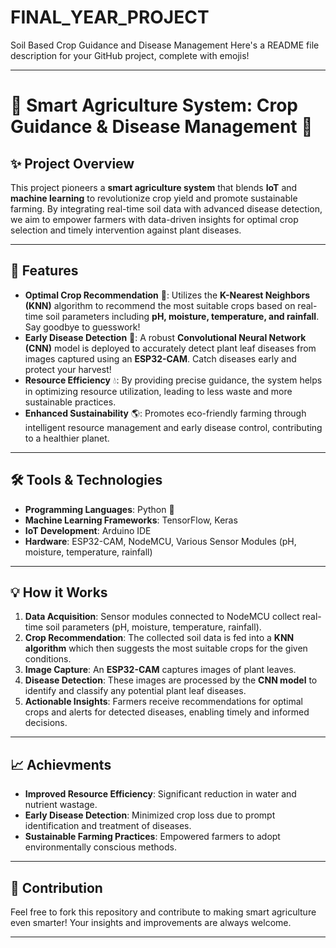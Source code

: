 # FINAL_YEAR_PROJECT
Soil Based Crop Guidance and Disease Management 
Here's a README file description for your GitHub project, complete with emojis!

---

# 🌱 Smart Agriculture System: Crop Guidance & Disease Management 🌿

## ✨ Project Overview

This project pioneers a **smart agriculture system** that blends **IoT** and **machine learning** to revolutionize crop yield and promote sustainable farming. By integrating real-time soil data with advanced disease detection, we aim to empower farmers with data-driven insights for optimal crop selection and timely intervention against plant diseases.

---

## 🚀 Features

* **Optimal Crop Recommendation** 🌾: Utilizes the **K-Nearest Neighbors (KNN)** algorithm to recommend the most suitable crops based on real-time soil parameters including **pH, moisture, temperature, and rainfall**. Say goodbye to guesswork!
* **Early Disease Detection** 🦠: A robust **Convolutional Neural Network (CNN)** model is deployed to accurately detect plant leaf diseases from images captured using an **ESP32-CAM**. Catch diseases early and protect your harvest!
* **Resource Efficiency** 💧: By providing precise guidance, the system helps in optimizing resource utilization, leading to less waste and more sustainable practices.
* **Enhanced Sustainability** 🌎: Promotes eco-friendly farming through intelligent resource management and early disease control, contributing to a healthier planet.

---

## 🛠️ Tools & Technologies

* **Programming Languages**: Python 🐍
* **Machine Learning Frameworks**: TensorFlow, Keras
* **IoT Development**: Arduino IDE
* **Hardware**: ESP32-CAM, NodeMCU, Various Sensor Modules (pH, moisture, temperature, rainfall)

---

## 💡 How it Works

1.  **Data Acquisition**: Sensor modules connected to NodeMCU collect real-time soil parameters (pH, moisture, temperature, rainfall).
2.  **Crop Recommendation**: The collected soil data is fed into a **KNN algorithm** which then suggests the most suitable crops for the given conditions.
3.  **Image Capture**: An **ESP32-CAM** captures images of plant leaves.
4.  **Disease Detection**: These images are processed by the **CNN model** to identify and classify any potential plant leaf diseases.
5.  **Actionable Insights**: Farmers receive recommendations for optimal crops and alerts for detected diseases, enabling timely and informed decisions.

---

## 📈 Achievments

* **Improved Resource Efficiency**: Significant reduction in water and nutrient wastage.
* **Early Disease Detection**: Minimized crop loss due to prompt identification and treatment of diseases.
* **Sustainable Farming Practices**: Empowered farmers to adopt environmentally conscious methods.

---

## 🤝 Contribution

Feel free to fork this repository and contribute to making smart agriculture even smarter! Your insights and improvements are always welcome.

---

